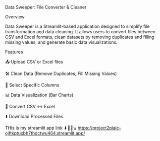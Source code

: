 Data Sweeper: File Converter & Cleaner

Overview

Data Sweeper is a Streamlit-based application designed to simplify file transformation and data cleaning. It allows users to convert files between CSV and Excel formats, clean datasets by removing duplicates and filling missing values, and generate basic data visualizations.

Features

📤 Upload CSV or Excel files

🛠 Clean Data (Remove Duplicates, Fill Missing Values)

🎯 Select Specific Columns

📊 Data Visualization (Bar Charts)

🔄 Convert CSV ↔ Excel

⬇️ Download Processed Files


THis is my streamlit app link
⬇🔽⏬↘
https://project2piaic-ojftkptuxbh7thdctwu464.streamlit.app/
